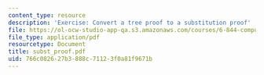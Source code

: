 ```yaml
---
content_type: resource
description: 'Exercise: Convert a tree proof to a substitution proof'
file: https://ol-ocw-studio-app-qa.s3.amazonaws.com/courses/6-844-computability-theory-of-and-with-scheme-spring-2003/766c082627b3888c71123f0a81f9671b_subst_proof.pdf
file_type: application/pdf
resourcetype: Document
title: subst_proof.pdf
uid: 766c0826-27b3-888c-7112-3f0a81f9671b
---
```

